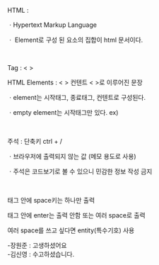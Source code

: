HTML : 

ㆍHypertext Markup Language

ㆍ Element로 구성 된 요소의 집합이 html 문서이다. 

​

Tag :  < > 

HTML Elements  :  < > 컨텐트 < >로 이루어진 문장

ㆍelement는 시작태그, 종료태그, 컨텐트로 구성된다.

ㆍempty element는 시작태그만 있다.  ex) <br>

​

주석 : <!-- 주석으로 처리된 내용 -->    단축키 ctrl + /

ㆍ브라우저에 출력되지 않는 값 (메모 용도로 사용)

ㆍ주석은 코드보기로 볼 수 있으니 민감한 정보 작성 금지

​

태그 안에 space키는 하나만 출력

태그 안에 enter는 출력 안함 또는 여러 space로 출력

여러 space를 쓰고 싶다면 entity(특수기호) 사용

-장원준 : 고생하셨어요<br>
-김신영 : 수고하셨습니다.
